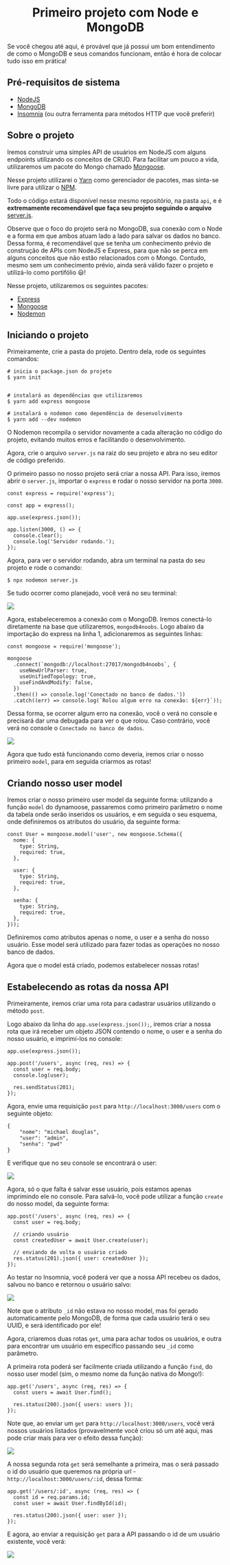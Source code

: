 <h1 align="center" id="primeiro-projeto">Primeiro projeto com Node e MongoDB</h1>

Se você chegou até aqui, é provável que já possui um bom entendimento de como o MongoDB e seus comandos funcionam, então é hora de colocar tudo isso em prática!

<h2>Pré-requisitos de sistema</h2>

- [NodeJS](https://nodejs.org/en/)
- [MongoDB](https://www.mongodb.com/)
- [Insomnia](https://insomnia.rest/download) (ou outra ferramenta para métodos HTTP que você preferir)

<h2 id="sobre-projeto">Sobre o projeto</h2>

Iremos construir uma simples API de usuários em NodeJS com alguns endpoints utilizando os conceitos de CRUD. Para facilitar um pouco a vida, utilizaremos um pacote do Mongo chamado [Mongoose](https://www.npmjs.com/package/mongoose).

Nesse projeto utilizarei o [Yarn](https://yarnpkg.com/) como gerenciador de pacotes, mas sinta-se livre para utilizar o [NPM](https://www.npmjs.com/).

Todo o código estará disponível nesse mesmo repositório, na pasta `api`, e é **extremamente recomendável que faça seu projeto seguindo o arquivo** [server.js](../api/server.js).

Observe que o foco do projeto será no MongoDB, sua conexão com o Node e a forma em que ambos atuam lado a lado para salvar os dados no banco. Dessa forma, é recomendável que se tenha um conhecimento prévio de construção de APIs com NodeJS e Express, para que não se perca em alguns conceitos que não estão relacionados com o Mongo. Contudo, mesmo sem um conhecimento prévio, ainda será válido fazer o projeto e utilizá-lo como portifólio 😃!

Nesse projeto, utilizaremos os seguintes pacotes:

- [Express](https://www.npmjs.com/package/express)
- [Mongoose](https://www.npmjs.com/package/mongoose)
- [Nodemon](https://www.npmjs.com/package/nodemon)

<h2 id="iniciando-projeto">Iniciando o projeto</h2>

Primeiramente, crie a pasta do projeto. Dentro dela, rode os seguintes comandos:

```
# inicia o package.json do projeto
$ yarn init


# instalará as dependências que utilizaremos
$ yarn add express mongoose

# instalará o nodemon como dependência de desenvolvimento
$ yarn add --dev nodemon
```

O Nodemon recompila o servidor novamente a cada alteração no código do projeto, evitando muitos erros e facilitando o desenvolvimento.

Agora, crie o arquivo `server.js` na raiz do seu projeto e abra no seu editor de código preferido.

O primeiro passo no nosso projeto será criar a nossa API. Para isso, iremos abrir o `server.js`, importar o `express` e rodar o nosso servidor na porta `3000`.

```
const express = require('express');

const app = express();

app.use(express.json());

app.listen(3000, () => {
  console.clear();
  console.log('Servidor rodando.');
});
```

Agora, para ver o servidor rodando, abra um terminal na pasta do seu projeto e rode o comando:

```
$ npx nodemon server.js
```

Se tudo ocorrer como planejado, você verá no seu terminal:

<img src="../assets/api/servidor-rodando.png"/>

Agora, estabeleceremos a conexão com o MongoDB. Iremos conectá-lo diretamente na base que utilizaremos, `mongodb4noobs`. Logo abaixo da importação do express na linha 1, adicionaremos as seguintes linhas:

```
const mongoose = require('mongoose');

mongoose
  .connect(`mongodb://localhost:27017/mongodb4noobs`, {
    useNewUrlParser: true,
    useUnifiedTopology: true,
    useFindAndModify: false,
  })
  .then(() => console.log('Conectado no banco de dados.'))
  .catch((err) => console.log(`Rolou algum erro na conexão: ${err}`));
```

Dessa forma, se ocorrer algum erro na conexão, você o verá no console e precisará dar uma debugada para ver o que rolou. Caso contrário, você verá no console o `Conectado no banco de dados`.

<img src="../assets/api/servidor-rodando-e-conectado.png"/>

Agora que tudo está funcionando como deveria, iremos criar o nosso primeiro `model`, para em seguida criarmos as rotas!

<h2 id="criando-model">Criando nosso user model</h2>

Iremos criar o nosso primeiro user model da seguinte forma: utilizando a função `model` do dynamoose, passaremos como primeiro parâmetro o nome da tabela onde serão inseridos os usuários, e em seguida o seu esquema, onde definiremos os atributos do usuário, da seguinte forma:

```
const User = mongoose.model('user', new mongoose.Schema({
  nome: {
    type: String,
    required: true,
  },

  user: {
    type: String,
    required: true,
  },

  senha: {
    type: String,
    required: true,
  },
}));
```

Definiremos como atributos apenas o nome, o user e a senha do nosso usuário. Esse model será utilizado para fazer todas as operações no nosso banco de dados.

Agora que o model está criado, podemos estabelecer nossas rotas!

<h2 id="estabelecendo-rotas">Estabelecendo as rotas da nossa API</h2>

Primeiramente, iremos criar uma rota para cadastrar usuários utilizando o método `post`.

Logo abaixo da linha do `app.use(express.json());`, iremos criar a nossa rota que irá receber um objeto JSON contendo o nome, o user e a senha do nosso usuário, e imprimí-los no console:

```
app.use(express.json());

app.post('/users', async (req, res) => {
  const user = req.body;
  console.log(user);

  res.sendStatus(201);
});
```

Agora, envie uma requisição `post` para `http://localhost:3000/users` com o seguinte objeto:

```
{
	"nome": "michael douglas",
	"user": "admin",
	"senha": "pwd"
}
```

E verifique que no seu console se encontrará o user:

<img src="../assets/api/user-post-request.png"/>

Agora, só o que falta é salvar esse usuário, pois estamos apenas imprimindo ele no console. Para salvá-lo, você pode utilizar a função `create` do nosso model, da seguinte forma:

```
app.post('/users', async (req, res) => {
  const user = req.body;

  // criando usuário
  const createdUser = await User.create(user);

  // enviando de volta o usuário criado
  res.status(201).json({ user: createdUser });
});
```

Ao testar no Insomnia, você poderá ver que a nossa API recebeu os dados, salvou no banco e retornou o usuário salvo:

<img src="../assets/api/insomnia-user-created.png"/>

Note que o atributo `_id` não estava no nosso model, mas foi gerado automaticamente pelo MongoDB, de forma que cada usuário terá o seu UUID, e será identificado por ele!

Agora, criaremos duas rotas `get`, uma para achar todos os usuários, e outra para encontrar um usuário em específico passando seu `_id` como parâmetro.

A primeira rota poderá ser facilmente criada utilizando a função `find`, do nosso user model (sim, o mesmo nome da função nativa do Mongo!):

```
app.get('/users', async (req, res) => {
  const users = await User.find();

  res.status(200).json({ users: users });
});
```

Note que, ao enviar um `get` para `http://localhost:3000/users`, você verá nossos usuários listados (provavelmente você criou só um até aqui, mas pode criar mais para ver o efeito dessa função):

<img src="../assets/api/insomnia-users.png"/>

A nossa segunda rota `get` será semelhante a primeira, mas o será passado o id do usuário que queremos na própria url - `http://localhost:3000/users/:id`, dessa forma:

```
app.get('/users/:id', async (req, res) => {
  const id = req.params.id;
  const user = await User.findById(id);

  res.status(200).json({ user: user });
});
```

E agora, ao enviar a requisição `get` para a API passando o id de um usuário existente, você verá:

<img src="../assets/api/insomnia-user.png"/>



